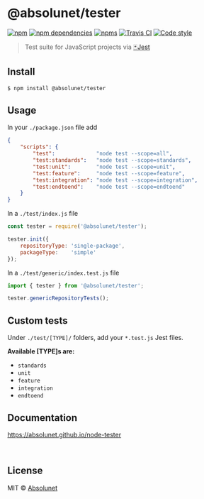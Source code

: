 # @absolunet/tester

[![npm](https://img.shields.io/npm/v/@absolunet/tester.svg)](https://www.npmjs.com/package/@absolunet/tester)
[![npm dependencies](https://david-dm.org/absolunet/node-tester/status.svg)](https://david-dm.org/absolunet/node-tester)
[![npms](https://badges.npms.io/%40absolunet%2Ftester.svg)](https://npms.io/search?q=%40absolunet%2Ftester)
[![Travis CI](https://api.travis-ci.org/absolunet/node-tester.svg?branch=master)](https://travis-ci.org/absolunet/node-tester/builds)
[![Code style](https://img.shields.io/badge/code_style-@absolunet/node-659d32.svg)](https://github.com/absolunet/eslint-config)

> Test suite for JavaScript projects via [🃏Jest](https://jestjs.io)


## Install

```sh
$ npm install @absolunet/tester
```


## Usage

In your `./package.json` file add
```json
{
	"scripts": {
		"test":             "node test --scope=all",
		"test:standards":   "node test --scope=standards",
		"test:unit":        "node test --scope=unit",
		"test:feature":     "node test --scope=feature",
		"test:integration": "node test --scope=integration",
		"test:endtoend":    "node test --scope=endtoend"
	}
}
```


In a `./test/index.js` file
```js
const tester = require('@absolunet/tester');

tester.init({
	repositoryType: 'single-package',
	packageType:    'simple'
});
```


In a `./test/generic/index.test.js` file
```js
import { tester } from '@absolunet/tester';

tester.genericRepositoryTests();
```


## Custom tests
Under `./test/[TYPE]/` folders, add your `*.test.js` Jest files.

**Available [TYPE]s are:**
- `standards`
- `unit`
- `feature`
- `integration`
- `endtoend`


## Documentation
https://absolunet.github.io/node-tester

<br>

## License

MIT © [Absolunet](https://absolunet.com)
